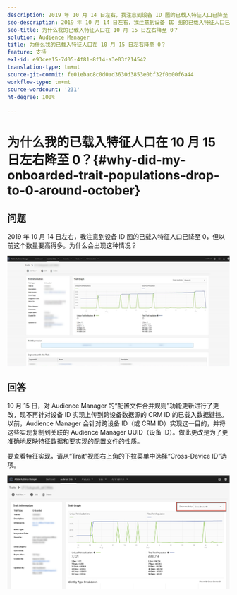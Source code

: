 ```yaml
---
description: 2019 年 10 月 14 日左右，我注意到设备 ID 图的已载入特征人口已降至 0，但以前这个数量要高得多。
seo-description: 2019 年 10 月 14 日左右，我注意到设备 ID 图的已载入特征人口已降至 0，但以前这个数量要高得多。
seo-title: 为什么我的已载入特征人口在 10 月 15 日左右降至 0？
solution: Audience Manager
title: 为什么我的已载入特征人口在 10 月 15 日左右降至 0？
feature: 支持
exl-id: e93cee15-7d05-4f81-8f14-a3e03f214542
translation-type: tm+mt
source-git-commit: fe01ebac8c0d0ad3630d3853e0bf32f0b00f6a44
workflow-type: tm+mt
source-wordcount: '231'
ht-degree: 100%

---
```


# 为什么我的已载入特征人口在 10 月 15 日左右降至 0？{#why-did-my-onboarded-trait-populations-drop-to-0-around-october}

## 问题

2019 年 10 月 14 日左右，我注意到设备 ID 图的已载入特征人口已降至 0，但以前这个数量要高得多。为什么会出现这种情况？

![设备 ID 数量下降的图像](assets/device_id_populationdrop.png)

## 回答

10 月 15 日，对 Audience Manager 的“配置文件合并规则”功能更新进行了更改，现不再针对设备 ID 实现上传到跨设备数据源的 CRM ID 的已载入数据键控。以前，Audience Manager 会针对跨设备 ID（或 CRM ID）实现这一目的，并将这些实现复制到关联的 Audience Manager UUID（设备 ID）。做此更改是为了更准确地反映特征数据和要实现的配置文件的性质。

要查看特征实现，请从“Trait”视图右上角的下拉菜单中选择“Cross-Device ID”选项。

![通过跨设备 ID 查看实现](assets/deviceid-crossdevice.png)
